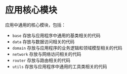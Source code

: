 # 应用核心模块

应用中通用的核心模块，包括：

- `base` 存放与应用程序中通用的基类相关的代码
- `data` 存放与数据访问相关的代码
- `domain` 存放与应用程序的业务逻辑和领域模型相关的代码
- `network` 存放与网络访问相关的代码
- `router` 存放与路由相关的代码
- `utils` 存放与应用程序中通用的工具类相关的代码